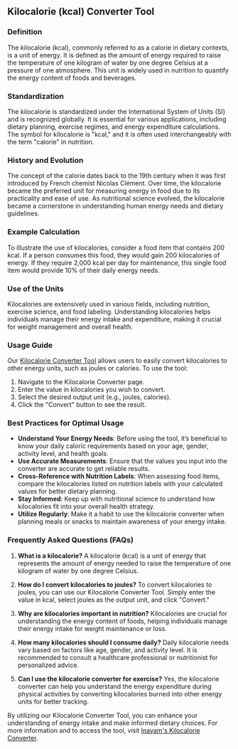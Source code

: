 ## Kilocalorie (kcal) Converter Tool

### Definition
The kilocalorie (kcal), commonly referred to as a calorie in dietary contexts, is a unit of energy. It is defined as the amount of energy required to raise the temperature of one kilogram of water by one degree Celsius at a pressure of one atmosphere. This unit is widely used in nutrition to quantify the energy content of foods and beverages.

### Standardization
The kilocalorie is standardized under the International System of Units (SI) and is recognized globally. It is essential for various applications, including dietary planning, exercise regimes, and energy expenditure calculations. The symbol for kilocalorie is "kcal," and it is often used interchangeably with the term "calorie" in nutrition.

### History and Evolution
The concept of the calorie dates back to the 19th century when it was first introduced by French chemist Nicolas Clément. Over time, the kilocalorie became the preferred unit for measuring energy in food due to its practicality and ease of use. As nutritional science evolved, the kilocalorie became a cornerstone in understanding human energy needs and dietary guidelines.

### Example Calculation
To illustrate the use of kilocalories, consider a food item that contains 200 kcal. If a person consumes this food, they would gain 200 kilocalories of energy. If they require 2,000 kcal per day for maintenance, this single food item would provide 10% of their daily energy needs.

### Use of the Units
Kilocalories are extensively used in various fields, including nutrition, exercise science, and food labeling. Understanding kilocalories helps individuals manage their energy intake and expenditure, making it crucial for weight management and overall health.

### Usage Guide
Our [Kilocalorie Converter Tool](https://www.inayam.co/unit-converter/energy) allows users to easily convert kilocalories to other energy units, such as joules or calories. To use the tool:
1. Navigate to the Kilocalorie Converter page.
2. Enter the value in kilocalories you wish to convert.
3. Select the desired output unit (e.g., joules, calories).
4. Click the "Convert" button to see the result.

### Best Practices for Optimal Usage
- **Understand Your Energy Needs**: Before using the tool, it’s beneficial to know your daily caloric requirements based on your age, gender, activity level, and health goals.
- **Use Accurate Measurements**: Ensure that the values you input into the converter are accurate to get reliable results.
- **Cross-Reference with Nutrition Labels**: When assessing food items, compare the kilocalories listed on nutrition labels with your calculated values for better dietary planning.
- **Stay Informed**: Keep up with nutritional science to understand how kilocalories fit into your overall health strategy.
- **Utilize Regularly**: Make it a habit to use the kilocalorie converter when planning meals or snacks to maintain awareness of your energy intake.

### Frequently Asked Questions (FAQs)

1. **What is a kilocalorie?**
   A kilocalorie (kcal) is a unit of energy that represents the amount of energy needed to raise the temperature of one kilogram of water by one degree Celsius.

2. **How do I convert kilocalories to joules?**
   To convert kilocalories to joules, you can use our Kilocalorie Converter Tool. Simply enter the value in kcal, select joules as the output unit, and click "Convert."

3. **Why are kilocalories important in nutrition?**
   Kilocalories are crucial for understanding the energy content of foods, helping individuals manage their energy intake for weight maintenance or loss.

4. **How many kilocalories should I consume daily?**
   Daily kilocalorie needs vary based on factors like age, gender, and activity level. It is recommended to consult a healthcare professional or nutritionist for personalized advice.

5. **Can I use the kilocalorie converter for exercise?**
   Yes, the kilocalorie converter can help you understand the energy expenditure during physical activities by converting kilocalories burned into other energy units for better tracking.

By utilizing our Kilocalorie Converter Tool, you can enhance your understanding of energy intake and make informed dietary choices. For more information and to access the tool, visit [Inayam's Kilocalorie Converter](https://www.inayam.co/unit-converter/energy).